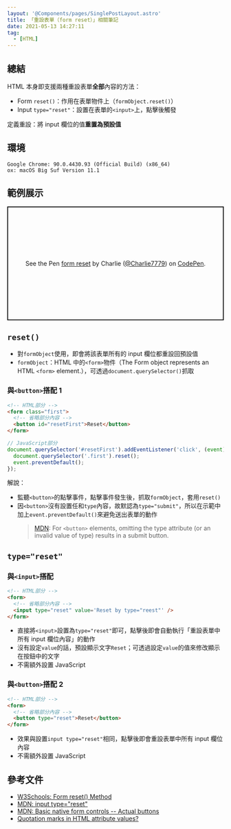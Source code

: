 ```yaml
---
layout: '@Components/pages/SinglePostLayout.astro'
title: 「重設表單（form reset）」相關筆記
date: 2021-05-13 14:27:11
tag:
  - [HTML]
---
```


## 總結

HTML 本身即支援兩種重設表單**全部**內容的方法：

- Form `reset()`：作用在表單物件上（`formObject.reset()`）
- Input `type="reset"`：設置在表單的`<input>`上，點擊後觸發

定義重設：將 input 欄位的值**重置為預設值**

## 環境

```
Google Chrome: 90.0.4430.93 (Official Build) (x86_64)
ox: macOS Big Suf Version 11.1
```

## 範例展示

<p class="codepen" data-height="265" data-theme-id="dark" data-default-tab="html,result" data-user="Charlie7779" data-slug-hash="YzZwRxa" style="height: 265px; box-sizing: border-box; display: flex; align-items: center; justify-content: center; border: 2px solid; margin: 1em 0; padding: 1em;" data-pen-title="form reset">
  <span>See the Pen <a href="https://codepen.io/Charlie7779/pen/YzZwRxa">
  form reset</a> by Charlie (<a href="https://codepen.io/Charlie7779">@Charlie7779</a>)
  on <a href="https://codepen.io">CodePen</a>.</span>
</p>
<script async src="https://cpwebassets.codepen.io/assets/embed/ei.js"></script>

## `reset()`

- 對`formObject`使用，即會將該表單所有的 input 欄位都重設回預設值
- `formObject`：HTML 中的`<form>`物件（The Form object represents an HTML `<form>` element.），可透過`document.querySelector()`抓取

### 與`<button>`搭配 1

```html
<!-- HTML部分 -->
<form class="first">
  <!-- 省略部分內容 -->
  <button id="resetFirst">Reset</button>
</form>
```

```js
// JavaScript部分
document.querySelector('#resetFirst').addEventListener('click', (event) => {
  document.querySelector('.first').reset();
  event.preventDefault();
});
```

解說：

- 監聽`<button>`的點擊事件，點擊事件發生後，抓取`formObject`，套用`reset()`
- 因`<button>`沒有設置任和`type`內容，故默認為`type="submit"`，所以在示範中加上`event.preventDefault()`來避免送出表單的動作
  > [MDN](https://developer.mozilla.org/en-US/docs/Learn/Forms/Basic_native_form_controls#actual_buttons): For `<button>` elements, omitting the type attribute (or an invalid value of type) results in a submit button.

## `type="reset"`

### 與`<input>`搭配

```html
<!-- HTML部分 -->
<form>
  <!-- 省略部分內容 -->
  <input type="reset" value='Reset by type="reest"' />
</form>
```

- 直接將`<input>`設置為`type="reset"`即可，點擊後即會自動執行「重設表單中所有 input 欄位內容」的動作
- 沒有設定`value`的話，預設顯示文字`Reset`；可透過設定`value`的值來修改顯示在按鈕中的文字
- 不需額外設置 JavaScript

### 與`<button>`搭配 2

```html
<!-- HTML部分 -->
<form>
  <!-- 省略部分內容 -->
  <button type="reset">Reset</button>
</form>
```

- 效果與設置`input type="reset"`相同，點擊後即會重設表單中所有 input 欄位內容
- 不需額外設置 JavaScript

## 參考文件

- [W3Schools: Form reset() Method](https://www.w3schools.com/jsref/met_form_reset.asp)
- [MDN: input type="reset"](https://developer.mozilla.org/en-US/docs/Web/HTML/Element/input/reset)
- [MDN: Basic native form controls -- Actual buttons](https://developer.mozilla.org/en-US/docs/Learn/Forms/Basic_native_form_controls#actual_buttons)
- [Quotation marks in HTML attribute values?](https://stackoverflow.com/a/9760424/15028185)
